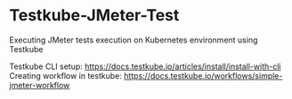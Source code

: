 # Testkube-JMeter-Test
Executing JMeter tests execution on Kubernetes environment using Testkube 

Testkube CLI setup:
https://docs.testkube.io/articles/install/install-with-cli
Creating workflow in testkube:
https://docs.testkube.io/workflows/simple-jmeter-workflow
